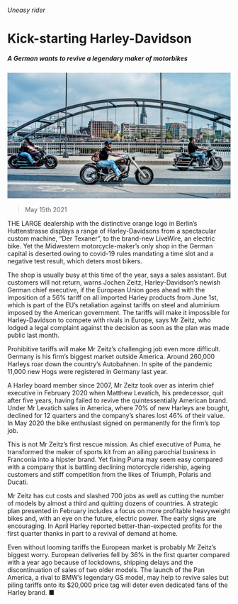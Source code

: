 ###### Uneasy rider

# Kick-starting Harley-Davidson 

##### A German wants to revive a legendary maker of motorbikes 

![image](images/20210515_WBP002_0.jpg) 

> May 15th 2021 

THE LARGE dealership with the distinctive orange logo in Berlin’s Huttenstrasse displays a range of Harley-Davidsons from a spectacular custom machine, “Der Texaner”, to the brand-new LiveWire, an electric bike. Yet the Midwestern motorcycle-maker’s only shop in the German capital is deserted owing to covid-19 rules mandating a time slot and a negative test result, which deters most bikers.

The shop is usually busy at this time of the year, says a sales assistant. But customers will not return, warns Jochen Zeitz, Harley-Davidson’s newish German chief executive, if the European Union goes ahead with the imposition of a 56% tariff on all imported Harley products from June 1st, which is part of the EU’s retaliation against tariffs on steel and aluminium imposed by the American government. The tariffs will make it impossible for Harley-Davidson to compete with rivals in Europe, says Mr Zeitz, who lodged a legal complaint against the decision as soon as the plan was made public last month.


Prohibitive tariffs will make Mr Zeitz’s challenging job even more difficult. Germany is his firm’s biggest market outside America. Around 260,000 Harleys roar down the country’s Autobahnen. In spite of the pandemic 11,000 new Hogs were registered in Germany last year.

A Harley board member since 2007, Mr Zeitz took over as interim chief executive in February 2020 when Matthew Levatich, his predecessor, quit after five years, having failed to revive the quintessentially American brand. Under Mr Levatich sales in America, where 70% of new Harleys are bought, declined for 12 quarters and the company’s shares lost 46% of their value. In May 2020 the bike enthusiast signed on permanently for the firm’s top job.

This is not Mr Zeitz’s first rescue mission. As chief executive of Puma, he transformed the maker of sports kit from an ailing parochial business in Franconia into a hipster brand. Yet fixing Puma may seem easy compared with a company that is battling declining motorcycle ridership, ageing customers and stiff competition from the likes of Triumph, Polaris and Ducati.

Mr Zeitz has cut costs and slashed 700 jobs as well as cutting the number of models by almost a third and quitting dozens of countries. A strategic plan presented in February includes a focus on more profitable heavyweight bikes and, with an eye on the future, electric power. The early signs are encouraging. In April Harley reported better-than-expected profits for the first quarter thanks in part to a revival of demand at home.

Even without looming tariffs the European market is probably Mr Zeitz’s biggest worry. European deliveries fell by 36% in the first quarter compared with a year ago because of lockdowns, shipping delays and the discontinuation of sales of two older models. The launch of the Pan America, a rival to BMW’s legendary GS model, may help to revive sales but piling tariffs onto its $20,000 price tag will deter even dedicated fans of the Harley brand. ■

